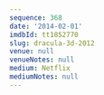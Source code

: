 ```yaml
---
sequence: 368
date: '2014-02-01'
imdbId: tt1852770
slug: dracula-3d-2012
venue: null
venueNotes: null
medium: Netflix
mediumNotes: null
---
```


